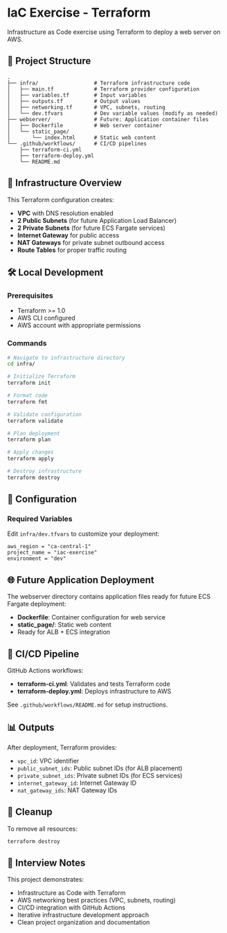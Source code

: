 # IaC Exercise - Terraform

Infrastructure as Code exercise using Terraform to deploy a web server on AWS.

## 📁 Project Structure

```
.
├── infra/                  # Terraform infrastructure code
│   ├── main.tf             # Terraform provider configuration
│   ├── variables.tf        # Input variables
│   ├── outputs.tf          # Output values
│   ├── networking.tf       # VPC, subnets, routing
│   └── dev.tfvars          # Dev variable values (modify as needed)
├── webserver/              # Future: Application container files
│   ├── Dockerfile          # Web server container
│   └── static_page/
│       └── index.html      # Static web content
└── .github/workflows/      # CI/CD pipelines
    ├── terraform-ci.yml
    ├── terraform-deploy.yml
    └── README.md
```

## 🚀 Infrastructure Overview

This Terraform configuration creates:

- **VPC** with DNS resolution enabled
- **2 Public Subnets** (for future Application Load Balancer)
- **2 Private Subnets** (for future ECS Fargate services)
- **Internet Gateway** for public access
- **NAT Gateways** for private subnet outbound access
- **Route Tables** for proper traffic routing

## 🛠️ Local Development

### Prerequisites
- Terraform >= 1.0
- AWS CLI configured
- AWS account with appropriate permissions

### Commands
```bash
# Navigate to infrastructure directory
cd infra/

# Initialize Terraform
terraform init

# Format code
terraform fmt

# Validate configuration
terraform validate

# Plan deployment
terraform plan

# Apply changes
terraform apply

# Destroy infrastructure
terraform destroy
```

## 🔧 Configuration

### Required Variables
Edit `infra/dev.tfvars` to customize your deployment:

```hcl
aws_region = "ca-central-1"
project_name = "iac-exercise"
environment = "dev"
```

## 🌐 Future Application Deployment

The webserver directory contains application files ready for future ECS Fargate deployment:
- **Dockerfile**: Container configuration for web service
- **static_page/**: Static web content
- Ready for ALB + ECS integration

## 🔄 CI/CD Pipeline

GitHub Actions workflows:
- **terraform-ci.yml**: Validates and tests Terraform code
- **terraform-deploy.yml**: Deploys infrastructure to AWS

See `.github/workflows/README.md` for setup instructions.

## 📊 Outputs

After deployment, Terraform provides:
- `vpc_id`: VPC identifier
- `public_subnet_ids`: Public subnet IDs (for ALB placement)
- `private_subnet_ids`: Private subnet IDs (for ECS services)
- `internet_gateway_id`: Internet Gateway ID
- `nat_gateway_ids`: NAT Gateway IDs

## 🧹 Cleanup

To remove all resources:
```bash
terraform destroy
```

## 📝 Interview Notes

This project demonstrates:
- Infrastructure as Code with Terraform
- AWS networking best practices (VPC, subnets, routing)
- CI/CD integration with GitHub Actions
- Iterative infrastructure development approach
- Clean project organization and documentation
